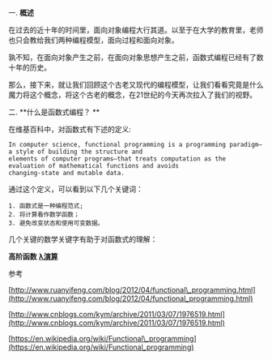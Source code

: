 一. **概述**

在过去的近十年的时间里，面向对象编程大行其道。以至于在大学的教育里，老师也只会教给我们两种编程模型，面向过程和面向对象。

孰不知，在面向对象产生之前，在面向对象思想产生之前，函数式编程已经有了数十年的历史。

那么，接下来，就让我们回顾这个古老又现代的编程模型，让我们看看究竟是什么魔力将这个概念，将这个古老的概念，在21世纪的今天再次拉入了我们的视野。

二. **什么是函数式编程？   **

在维基百科中，对函数式有下述的定义:

```
In computer science, functional programming is a programming paradigm—a style of building the structure and 
elements of computer programs—that treats computation as the evaluation of mathematical functions and avoids 
changing-state and mutable data.
```

通过这个定义，可以看到以下几个关键词：

```
1. 函数式是一种编程范式;
2. 将计算看作数学函数；
3. 避免改变状态和使用可变数据。
```

几个关键的数学关键字有助于对函数式的理解：

**高阶函数**  [**λ演算**](https://zh.wikipedia.org/wiki/Λ演算)

参考

[http://www.ruanyifeng.com/blog/2012/04/functional\_programming.html](http://www.ruanyifeng.com/blog/2012/04/functional_programming.html)

[http://www.cnblogs.com/kym/archive/2011/03/07/1976519.html](http://www.cnblogs.com/kym/archive/2011/03/07/1976519.html)

[https://en.wikipedia.org/wiki/Functional\_programming](https://en.wikipedia.org/wiki/Functional_programming)

